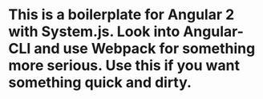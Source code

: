 # This is a boilerplate for Angular 2 with System.js. Look into Angular-CLI and use Webpack for something more serious. Use this if you want something quick and dirty. 
